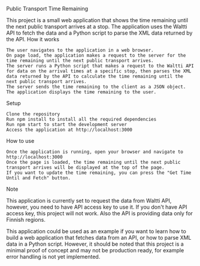 Public Transport Time Remaining

This project is a small web application that shows the time remaining until the next public transport arrives at a stop. The application uses the Waltti API to fetch the data and a Python script to parse the XML data returned by the API.
How it works

    The user navigates to the application in a web browser.
    On page load, the application makes a request to the server for the time remaining until the next public transport arrives.
    The server runs a Python script that makes a request to the Waltti API for data on the arrival times at a specific stop, then parses the XML data returned by the API to calculate the time remaining until the next public transport arrives.
    The server sends the time remaining to the client as a JSON object.
    The application displays the time remaining to the user.

Setup

    Clone the repository
    Run npm install to install all the required dependencies
    Run npm start to start the development server
    Access the application at http://localhost:3000

How to use

    Once the application is running, open your browser and navigate to http://localhost:3000
    Once the page is loaded, the time remaining until the next public transport arrives will be displayed at the top of the page.
    If you want to update the time remaining, you can press the "Get Time Until and Fetch" button.

Note

This application is currently set to request the data from Waltti API, however, you need to have API access key to use it. If you don't have API access key, this project will not work.
Also the API is providing data only for Finnish regions.

This application could be used as an example if you want to learn how to build a web application that fetches data from an API, or how to parse XML data in a Python script. However, it should be noted that this project is a minimal proof of concept and may not be production ready, for example error handling is not yet implemented.
